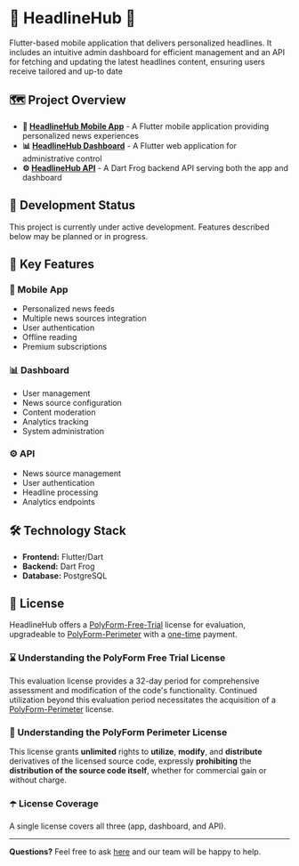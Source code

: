 # 📰 HeadlineHub 📰

Flutter-based mobile application that delivers personalized headlines. It includes an intuitive admin dashboard for efficient management and an API for fetching and updating the latest headlines content, ensuring users receive tailored and up-to date

## 🗺️ Project Overview

* **📱 [HeadlineHub Mobile App](./apps/headlinehub_app)** - A Flutter mobile application providing personalized news experiences
* **📊 [HeadlineHub Dashboard](./apps/headlinehub_dashboard)** - A Flutter web application for administrative control
* **⚙️ [HeadlineHub API](./apps/headlinehub_api)** - A Dart Frog backend API serving both the app and dashboard

## 🚧 Development Status
This project is currently under active development. Features described below may be planned or in progress.

## 🔑 Key Features
### 📱 Mobile App
* Personalized news feeds
* Multiple news sources integration
* User authentication
* Offline reading
* Premium subscriptions

### 📊 Dashboard
* User management
* News source configuration
* Content moderation
* Analytics tracking
* System administration

### ⚙️ API
* News source management
* User authentication
* Headline processing
* Analytics endpoints

## 🛠️ Technology Stack

* **Frontend:** Flutter/Dart
* **Backend:** Dart Frog
* **Database:** PostgreSQL

## 📝 License

HeadlineHub offers a [PolyForm-Free-Trial](https://polyformproject.org/licenses/free-trial/1.0.0/) license for evaluation, upgradeable to [PolyForm-Perimeter](https://polyformproject.org/licenses/perimeter/1.0.1/) with a [one-time](https://buy.polar.sh/polar_cl_UAENVq8gx7JkUUWOH7ud1vkzTGhCJQMy9yYTW3v1G2A) payment.

### ⌛ Understanding the PolyForm Free Trial License
This evaluation license provides a 32-day period for comprehensive assessment and modification of the code's functionality. Continued utilization beyond this evaluation period necessitates the acquisition of a [PolyForm-Perimeter](https://polyformproject.org/licenses/perimeter/1.0.1/) license.

### 💎 Understanding the PolyForm Perimeter License
This license grants **unlimited** rights to **utilize**, **modify**, and **distribute** derivatives of the licensed source code, expressly **prohibiting** the **distribution of the source code itself**, whether for commercial gain or without charge.

### ☂️ License Coverage
A single license covers all three (app, dashboard, and API).

---
**Questions?** 
Feel free to ask [here](https://github.com/fulleni/headlinehub/issues) and our team will be happy to help.


